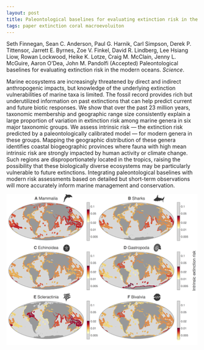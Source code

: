 ```yaml
---
layout: post
title: Paleontological baselines for evaluating extinction risk in the modern oceans
tags: paper extinction coral macroevoluiton
---
```


Seth Finnegan, Sean C. Anderson, Paul G. Harnik, Carl Simpson, Derek P. Tittensor, Jarrett E. Byrnes, Zoe V. Finkel, David R. Lindberg, Lee Hsiang Liow, Rowan Lockwood, Heike K. Lotze, Craig M. McClain, Jenny L. McGuire, Aaron O’Dea, John M. Pandolfi (Accepted) Paleontological baselines for evaluating extinction risk in the modern oceans. _Science_. 

Marine ecosystems are increasingly threatened by direct and indirect anthropogenic impacts, but knowledge of the underlying extinction vulnerabilities of marine taxa is limited. The fossil record provides rich but underutilized information on past extinctions that can help predict current and future biotic responses. We show that over the past 23 million years, taxonomic membership and geographic range size consistently explain a large proportion of variation in extinction risk among marine genera in six major taxonomic groups. We assess intrinsic risk — the extinction risk predicted by a paleontologically calibrated model — for modern genera in these groups. Mapping the geographic distribution of these genera identifies coastal biogeographic provinces where fauna with high mean intrinsic risk are strongly impacted by human activity or climate change. Such regions are disproportionately located in the tropics, raising the possibility that these biologically diverse ecosystems may be particularly vulnerable to future extinctions. Integrating paleontological baselines with modern risk assessments based on detailed but short-term observations will more accurately inform marine management and conservation.


 <img src="/assets/img/maps.png"  width = "500px"/>

